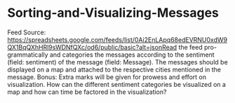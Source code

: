 # Sorting-and-Visualizing-Messages

Feed Source: https://spreadsheets.google.com/feeds/list/0Ai2EnLApq68edEVRNU0xdW9QX1BqQXhHRl9sWDNfQXc/od6/public/basic?alt=jsonRead the feed pro-grammatically and categories the messages according to the sentiment (field: sentiment) of the message (field: Message). The messages should be displayed on a map and attached to the respective cities mentioned in the message. Bonus: Extra marks will be given for prowess and effort on visualization. How can the different sentiment categories be visualized on a map and how can time be factored in the visualization?
